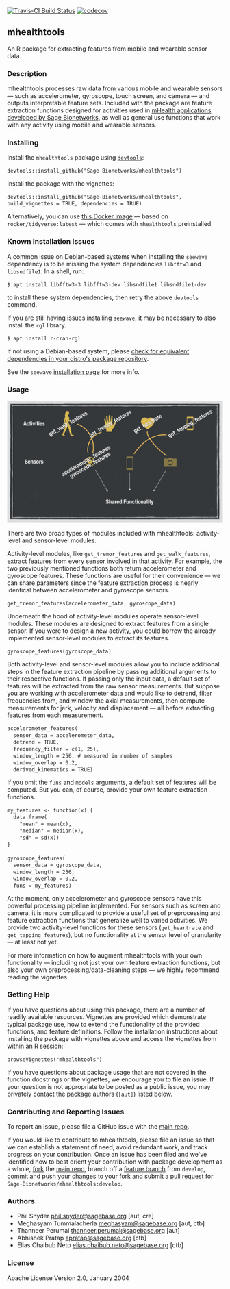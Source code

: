 [![Travis-CI Build Status](https://travis-ci.org/Sage-Bionetworks/mhealthtools.svg?branch=master)](https://travis-ci.org/Sage-Bionetworks/mhealthtools) [![codecov](https://codecov.io/gh/Sage-Bionetworks/mhealthtools/branch/master/graph/badge.svg)](https://codecov.io/gh/Sage-Bionetworks/mhealthtools)

## mhealthtools
An R package for extracting features from mobile and wearable sensor data.

### Description
mhealthtools processes raw data from various mobile and wearable sensors — such as accelerometer, gyroscope, touch screen, and camera — and outputs interpretable feature sets. Included with the package are feature extraction functions designed for activities used in [mHealth applications developed by Sage Bionetworks](http://sagebionetworks.org/digital-health-studies/), as well as general use functions that work with any activity using mobile and wearable sensors.

### Installing

Install the `mhealthtools` package using [`devtools`](https://cran.r-project.org/web/packages/devtools/index.html):

```
devtools::install_github("Sage-Bionetworks/mhealthtools")
```

Install the package with the vignettes:
```
devtools::install_github("Sage-Bionetworks/mhealthtools", build_vignettes = TRUE, dependencies = TRUE)
```

Alternatively, you can use [this Docker image](https://cloud.docker.com/repository/docker/philsnyder/mhealthtools) — based on `rocker/tidyverse:latest` — which comes with `mhealthtools` preinstalled.

### Known Installation Issues
A common issue on Debian-based systems when installing the `seewave` dependency is to be missing the system dependencies `libfftw3` and ` libsndfile1`. In a shell, run:

```
$ apt install libfftw3-3 libfftw3-dev libsndfile1 libsndfile1-dev
```

to install these system dependencies, then retry the above `devtools` command.

If you are still having issues installing `seewave`, it may be necessary to also install the `rgl` library.

```
$ apt install r-cran-rgl
```

If not using a Debian-based system, please [check for equivalent dependencies in your distro's package repository](https://pkgs.org/).

See the `seewave` [installation page](http://rug.mnhn.fr/seewave/inst.html) for more info.

### Usage

![Modules diagram](paper/figure_one.png)

There are two broad types of modules included with mhealthtools: activity-level and sensor-level modules.

Activity-level modules, like `get_tremor_features` and `get_walk_features`, extract features from every sensor involved in that activity. For example, the two previously mentioned functions both return accelerometer and gyroscope features. These functions are useful for their convenience — we can share parameters since the feature extraction process is nearly identical between accelerometer and gyroscope sensors.

```
get_tremor_features(accelerometer_data, gyroscope_data)
```

Underneath the hood of activity-level modules operate sensor-level modules. These modules are designed to extract features from a single sensor. If you were to design a new activity, you could borrow the already implemented sensor-level modules to extract its features.

```
gyroscope_features(gyroscope_data)
```

Both activity-level and sensor-level modules allow you to include additional steps in the feature extraction pipeline by passing additional arguments to their respective functions. If passing only the input data, a default set of features will be extracted from the raw sensor measurements. But suppose you are working with accelerometer data and would like to detrend, filter frequencies from, and window the axial measurements, then compute measurements for jerk, velocity and displacement — all before extracting features from each measurement.

```
accelerometer_features(
  sensor_data = accelerometer_data,
  detrend = TRUE,
  frequency_filter = c(1, 25),
  window_length = 256, # measured in number of samples
  window_overlap = 0.2,
  derived_kinematics = TRUE)
```

If you omit the `funs` and `models` arguments, a default set of features will be computed. But you can, of course, provide your own feature extraction functions.

```
my_features <- function(x) {
  data.frame(
    "mean" = mean(x),
    "median" = median(x),
    "sd" = sd(x))
}

gyroscope_features(
  sensor_data = gyroscope_data,
  window_length = 256,
  window_overlap = 0.2,
  funs = my_features)
```

At the moment, only accelerometer and gyroscope sensors have this powerful processing pipeline implemented. For sensors such as screen and camera, it is more complicated to provide a useful set of preprocessing and feature extraction functions that generalize well to varied activities. We provide two activity-level functions for these sensors (`get_heartrate` and `get_tapping_features`), but no functionality at the sensor level of granularity — at least not yet.

For more information on how to augment mhealthtools with your own functionality — including not just your own feature extraction functions, but also your own preprocessing/data-cleaning steps — we highly recommend reading the vignettes.

### Getting Help

If you have questions about using this package, there are a number of readily available resources. Vignettes are provided which demonstrate typical package use, how to extend the functionality of the provided functions, and feature definitions. Follow the installation instructions about installing the package with vignettes above and access the vignettes from within an R session:

```
browseVignettes("mhealthtools")
```

If you have questions about package usage that are not covered in the function docstrings or the vignettes, we encourage you to file an issue. If your question is not appropriate to be posted as a public issue, you may privately contact the package authors (`[aut]`) listed below.

### Contributing and Reporting Issues
To report an issue, please file a GitHub issue with the [main repo](https://github.com/Sage-Bionetworks/mHealthTools).

If you would like to contribute to mhealthtools, please file an issue so that we can establish a statement of need, avoid redundant work, and track progress on your contribution. Once an issue has been filed and we've identified how to best orient your contribution with package development as a whole, [fork](http://help.github.com/fork-a-repo/) the [main repo](https://github.com/Sage-Bionetworks/mHealthTools), branch off a [feature branch](https://www.google.com/search?q=git+feature+branches) from `develop`, [commit](http://git-scm.com/docs/git-commit) and [push](http://git-scm.com/docs/git-push) your changes to your fork and submit a [pull request](http://help.github.com/send-pull-requests/) for `Sage-Bionetworks/mhealthtools:develop`.

### Authors
* Phil Snyder <phil.snyder@sagebase.org> [aut, cre]
* Meghasyam Tummalacherla <meghasyam@sagebase.org> [aut, ctb]
* Thanneer Perumal <thanneer.perumal@sagebase.org> [aut]
* Abhishek Pratap <apratap@sagebase.org> [ctb]
* Elias Chaibub Neto <elias.chaibub.neto@sagebase.org> [ctb]

### License

Apache License
Version 2.0, January 2004

